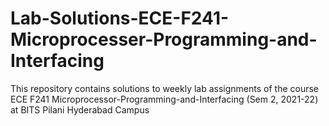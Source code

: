 # Lab-Solutions-ECE-F241-Microprocesser-Programming-and-Interfacing
This repository contains solutions to weekly lab assignments of the course ECE F241 Microprocessor-Programming-and-Interfacing (Sem 2, 2021-22) at BITS Pilani Hyderabad Campus

